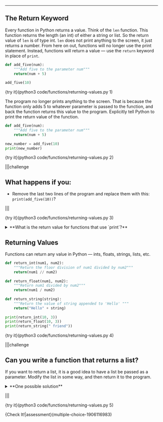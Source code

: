 ----------

## The Return Keyword

Every function in Python returns a value. Think of the `len` function. This function returns the length (an int) of either a string or list. So the return value of `len` is of type int. `len` does not print anything to the screen, it just returns a number. From here on out, functions will no longer use the print statement. Instead, functions will return a value — use the `return` keyword in place of `print`.

```python
def add_five(num):
    """Add five to the parameter num"""
    return(num + 5)
  
add_five(10)
```

{try it}(python3 code/functions/returning-values.py 1)

The program no longer prints anything to the screen. That is because the function only adds 5 to whatever parameter is passed to the function, and back the function returns this value to the program. Explicitly tell Python to print the return value of the function.

```python
def add_five(num):
    """Add five to the parameter num"""
    return(num + 5)
  
new_number = add_five(10)
print(new_number)
```

{try it}(python3 code/functions/returning-values.py 2)

|||challenge
## What happens if you:
* Remove the last two lines of the program and replace them with this: `print(add_five(10))`?

|||

{try it}(python3 code/functions/returning-values.py 3)

<details><summary>**What is the return value for functions that use `print`?**</summary>If every function in Python has a return value, what is the return value for functions that use `print`? The keyword `return` is not used, so you cannot see if it returns a string, a float, a list, etc. Functions that use `print` instead of `return` have a special return value called `NoneType`. Enter the code below to see the return type of the print statement as compared to the return value of the `len` function.<img src=".guides/images/none-type.png" /></details>

## Returning Values

Functions can return any value in Python — ints, floats, strings, lists, etc.

```python
def return_int(num1, num2):
    """Return the floor division of num1 divided by num2"""
    return(num1 // num2)
  
def return_float(num1, num2):
    """Return num1 divided by num2"""
    return(num1 / num2)
  
def return_string(string):
    """Return the value of string appended to 'Hello' """
    return("Hello" + string)
  
print(return_int(10, 3))
print(return_float(10, 3))
print(return_string(" friend"))
```

{try it}(python3 code/functions/returning-values.py 4)

|||challenge
## Can you write a function that returns a list?
If you want to return a list, it is a good idea to have a list be passed as a parameter. Modify the list in some way, and then return it to the program.
<details><summary>**One possible solution**</summary>The code below takes a list of numbers as a parameter. Each element of the list is multiplied by 5, and the new list is returned. <img src=".guides/images/return-list.png" /></details>

|||

{try it}(python3 code/functions/returning-values.py 5)

{Check It!|assessment}(multiple-choice-1906116983)
